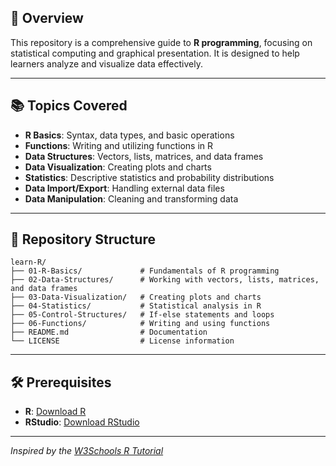 ## 📌 Overview

This repository is a comprehensive guide to **R programming**, focusing on statistical computing and graphical presentation. It is designed to help learners analyze and visualize data effectively.

---

## 📚 Topics Covered

- **R Basics**: Syntax, data types, and basic operations
- **Functions**: Writing and utilizing functions in R
- **Data Structures**: Vectors, lists, matrices, and data frames
- **Data Visualization**: Creating plots and charts
- **Statistics**: Descriptive statistics and probability distributions
- **Data Import/Export**: Handling external data files
- **Data Manipulation**: Cleaning and transforming data

---

## 📂 Repository Structure

```
learn-R/
├── 01-R-Basics/             # Fundamentals of R programming
├── 02-Data-Structures/      # Working with vectors, lists, matrices, and data frames
├── 03-Data-Visualization/   # Creating plots and charts
├── 04-Statistics/           # Statistical analysis in R
├── 05-Control-Structures/   # If-else statements and loops
├── 06-Functions/            # Writing and using functions
├── README.md                # Documentation
└── LICENSE                  # License information
```

---

## 🛠 Prerequisites

- **R**: [Download R](https://cran.r-project.org/)
- **RStudio**: [Download RStudio](https://posit.co/download/rstudio-desktop/)

---

*Inspired by the [W3Schools R Tutorial](https://www.w3schools.com/r/)*
